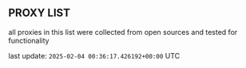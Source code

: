 ## PROXY LIST

all proxies in this list were collected from open sources and tested for functionality

last update: `2025-02-04 00:36:17.426192+00:00` UTC